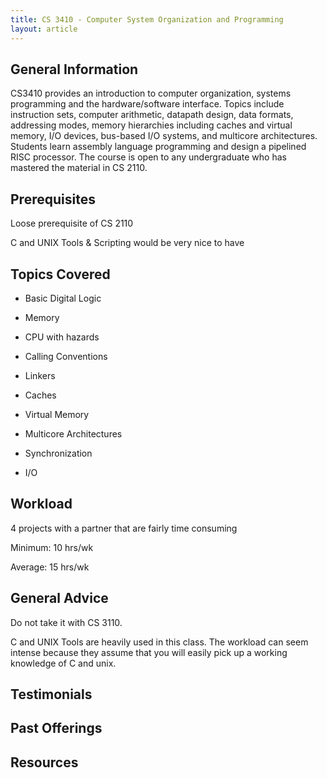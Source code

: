 ```yaml
---
title: CS 3410 - Computer System Organization and Programming
layout: article
---
```


## General Information

CS3410 provides an introduction to computer organization, systems programming and the hardware/software interface. Topics include instruction sets, computer arithmetic, datapath design, data formats, addressing modes, memory hierarchies including caches and virtual memory, I/O devices, bus-based I/O systems, and multicore architectures. Students learn assembly language programming and design a pipelined RISC processor. The course is open to any undergraduate who has mastered the material in CS 2110.

## Prerequisites

Loose prerequisite of CS 2110

C and UNIX Tools & Scripting would be very nice to have

## Topics Covered

 - Basic Digital Logic

 - Memory

 - CPU with hazards

 - Calling Conventions

 - Linkers

 - Caches

 - Virtual Memory

 - Multicore Architectures

 - Synchronization

 - I/O

## Workload

4 projects with a partner that are fairly time consuming

Minimum: 10 hrs/wk

Average: 15 hrs/wk

## General Advice

Do not take it with CS 3110.

C and UNIX Tools are heavily used in this class. The workload can seem intense because they assume that you will easily pick up a working knowledge of C and unix.

## Testimonials

## Past Offerings

## Resources